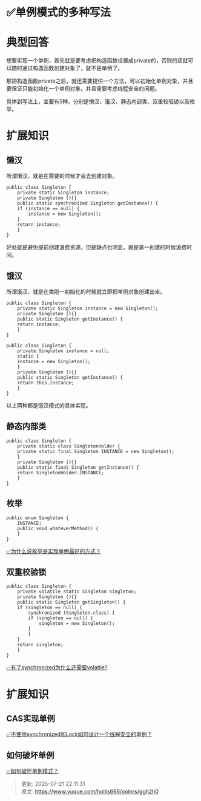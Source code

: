 # ✅单例模式的多种写法

# 典型回答


想要实现一个单例，首先就是要考虑把构造函数设置成private的，否则的话就可以随时通过构造函数创建对象了，就不是单例了。



那把构造函数private之后，就还需要提供一个方法，可以初始化单例对象，并且要保证只能初始化一个单例对象。并且需要考虑线程安全的问题。



具体到写法上，主要有5种。分别是懒汉、饿汉、静态内部类、双重校验锁以及枚举。



# 扩展知识


## 懒汉 


所谓懒汉，就是在需要的时候才会去创建对象。



```plain
public class Singleton {  
    private static Singleton instance;  
    private Singleton (){}  
    public static synchronized Singleton getInstance() {  
    if (instance == null) {  
        instance = new Singleton();  
    }  
    return instance;  
    }  
}  
```



好处就是避免提前创建浪费资源，但是缺点也明显，就是第一创建的时候浪费时间。



## 饿汉
所谓饿汉，就是在类刚一初始化的时候就立即把单例对象创建出来。



```plain
public class Singleton {  
    private static Singleton instance = new Singleton();  
    private Singleton (){}  
    public static Singleton getInstance() {  
    return instance;  
    }  
}  
```



```plain
public class Singleton {  
    private Singleton instance = null;  
    static {  
    instance = new Singleton();  
    }  
    private Singleton (){}  
    public static Singleton getInstance() {  
    return this.instance;  
    }  
}  
```



以上两种都是饿汉模式的具体实现。



## 静态内部类


```plain
public class Singleton {  
    private static class SingletonHolder {  
    private static final Singleton INSTANCE = new Singleton();  
    }  
    private Singleton (){}  
    public static final Singleton getInstance() {  
    return SingletonHolder.INSTANCE;  
    }  
}  
```



## 枚举


```plain
public enum Singleton {  
    INSTANCE;  
    public void whateverMethod() {  
    }  
}  
```



[✅为什么说枚举是实现单例最好的方式？](https://www.yuque.com/hollis666/oolnrs/dt4dp5iq77akg00u)



## 双重校验锁


```plain
public class Singleton {  
    private volatile static Singleton singleton;  
    private Singleton (){}  
    public static Singleton getSingleton() {  
    if (singleton == null) {  
        synchronized (Singleton.class) {  
        if (singleton == null) {  
            singleton = new Singleton();  
        }  
        }  
    }  
    return singleton;  
    }  
}  
```



[✅有了synchronized为什么还需要volatile?](https://www.yuque.com/hollis666/oolnrs/nl3dfw)



# 扩展知识


## CAS实现单例
[✅不使用synchronized和Lock如何设计一个线程安全的单例？](https://www.yuque.com/hollis666/oolnrs/hyiz0wluw5xgs3tg)



## 如何破坏单例


[✅如何破坏单例模式？](https://www.yuque.com/hollis666/oolnrs/vqtp00)



> 更新: 2025-07-21 22:11:31  
> 原文: <https://www.yuque.com/hollis666/oolnrs/ggh2h0>